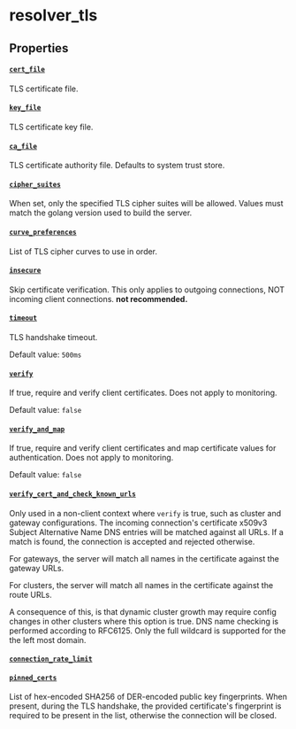 # resolver_tls

## Properties

#### [`cert_file`](cert_file/README.md)

TLS certificate file.

#### [`key_file`](key_file/README.md)

TLS certificate key file.

#### [`ca_file`](ca_file/README.md)

TLS certificate authority file. Defaults to system trust store.

#### [`cipher_suites`](cipher_suites/README.md)

When set, only the specified TLS cipher suites will be allowed. Values must match the golang version used to build the server.

#### [`curve_preferences`](curve_preferences/README.md)

List of TLS cipher curves to use in order.

#### [`insecure`](insecure/README.md)

Skip certificate verification. This only applies to outgoing connections, NOT incoming client connections. **not recommended.**

#### [`timeout`](timeout/README.md)

TLS handshake timeout.

Default value: `500ms`

#### [`verify`](verify/README.md)

If true, require and verify client certificates. Does not apply to monitoring.

Default value: `false`

#### [`verify_and_map`](verify_and_map/README.md)

If true, require and verify client certificates and map certificate values for authentication. Does not apply to monitoring.

Default value: `false`

#### [`verify_cert_and_check_known_urls`](verify_cert_and_check_known_urls/README.md)

Only used in a non-client context where `verify` is true, such as cluster and gateway configurations.
The incoming connection's certificate x509v3 Subject Alternative Name DNS entries will be matched against
all URLs. If a match is found, the connection is accepted and rejected otherwise.

For gateways, the server will match all names in the certificate against the gateway URLs.

For clusters, the server will match all names in the certificate against the route URLs.

A consequence of this, is that dynamic cluster growth may require config changes in other clusters where this
option is true. DNS name checking is performed according to RFC6125. Only the full wildcard is supported for the
the left most domain.

#### [`connection_rate_limit`](connection_rate_limit/README.md)



#### [`pinned_certs`](pinned_certs/README.md)

List of hex-encoded SHA256 of DER-encoded public key fingerprints. When present, during the TLS handshake, the
provided certificate's fingerprint is required to be present in the list, otherwise the connection will be
closed.

